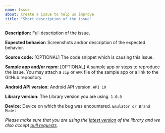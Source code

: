 ```yaml
---
name: Issue
about: Create a issue to help us improve
title: "Short description of the issue"
---
```


**Description:** Full description of the issue.

**Expected behavior:** Screenshots and/or description of the expected behavior.

**Source code:** [OPTIONAL] The code snippet which is causing this issue.

**Sample app and/or repro:** [OPTIONAL] A sample app or steps to reproduce the issue. You may attach a `zip` or `APK` file of the sample app or a link to the GitHub repository.

**Android API version:** Android API version. `API 19`

**Library version:** The Library version you are using. `1.0.0`

**Device:** Device on which the bug was encountered. `Emulator or Brand Model`

*Please make sure that you are using the [latest version](https://github.com/pranavpandey/dynamic-engine/releases) of the library and we also accept [pull requests](https://github.com/pranavpandey/dynamic-engine/pulls).*
